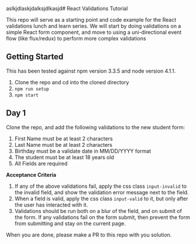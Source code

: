aslkjdlaskjdalksjdlkasjd# React Validations Tutorial

This repo will serve as a starting point and code example for the React validations
lunch and learn series. We will start by doing validations on a simple React form
component, and move to using a uni-directional event flow (like flux/redux) to perform
more complex validations

## Getting Started

This has been tested against npm version 3.3.5 and node version 4.1.1.

1. Clone the repo and cd into the cloned directory
1. `npm run setup`
1. `npm start`

## Day 1

Clone the repo, and add the following validations to the new student form:

1. First Name must be at least 2 characters
1. Last Name must be at least 2 characters
1. Birthday must be a validate date in MM/DD/YYYY format
1. The student must be at least 18 years old
1. All Fields are required

__Acceptance Criteria__

1. If any of the above validations fail, apply the css class `input-invalid` to the invalid field,
and show the validation error message next to the field.
1. When a field is valid, apply the css class `input-valid` to it, but only after the user has 
interacted with it.
1. Validations should be run both on a blur of the field, and on submit of the form. If
any validations fail on the form submit, then prevent the form from submitting and stay
on the current page.

When you are done, please make a PR to this repo with you solution.
